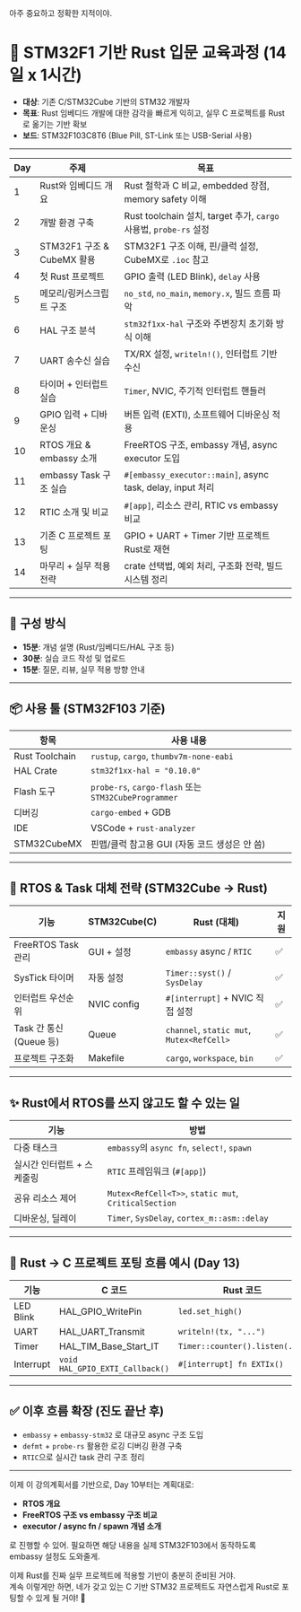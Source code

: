 아주 중요하고 정확한 지적이야.  
# 📘 STM32F1 기반 Rust 입문 교육과정 (14일 x 1시간)

- **대상**: 기존 C/STM32Cube 기반의 STM32 개발자
- **목표**: Rust 임베디드 개발에 대한 감각을 빠르게 익히고, 실무 C 프로젝트를 Rust로 옮기는 기반 확보
- **보드**: STM32F103C8T6 (Blue Pill, ST-Link 또는 USB-Serial 사용)

---

| Day | 주제 | 목표 |
|-----|------|------|
| 1 | Rust와 임베디드 개요 | Rust 철학과 C 비교, embedded 장점, memory safety 이해 |
| 2 | 개발 환경 구축 | Rust toolchain 설치, target 추가, `cargo` 사용법, `probe-rs` 설정 |
| 3 | STM32F1 구조 & CubeMX 활용 | STM32F1 구조 이해, 핀/클럭 설정, CubeMX로 `.ioc` 참고 |
| 4 | 첫 Rust 프로젝트 | GPIO 출력 (LED Blink), `delay` 사용 |
| 5 | 메모리/링커스크립트 구조 | `no_std`, `no_main`, `memory.x`, 빌드 흐름 파악 |
| 6 | HAL 구조 분석 | `stm32f1xx-hal` 구조와 주변장치 초기화 방식 이해 |
| 7 | UART 송수신 실습 | TX/RX 설정, `writeln!()`, 인터럽트 기반 수신 |
| 8 | 타이머 + 인터럽트 실습 | `Timer`, NVIC, 주기적 인터럽트 핸들러 |
| 9 | GPIO 입력 + 디바운싱 | 버튼 입력 (EXTI), 소프트웨어 디바운싱 적용 |
| 10 | RTOS 개요 & embassy 소개 | FreeRTOS 구조, embassy 개념, async executor 도입 |
| 11 | embassy Task 구조 실습 | `#[embassy_executor::main]`, async task, delay, input 처리 |
| 12 | RTIC 소개 및 비교 | `#[app]`, 리소스 관리, RTIC vs embassy 비교 |
| 13 | 기존 C 프로젝트 포팅 | GPIO + UART + Timer 기반 프로젝트 Rust로 재현 |
| 14 | 마무리 + 실무 적용 전략 | crate 선택법, 예외 처리, 구조화 전략, 빌드 시스템 정리 |

---

## 📁 구성 방식

- **15분**: 개념 설명 (Rust/임베디드/HAL 구조 등)
- **30분**: 실습 코드 작성 및 업로드
- **15분**: 질문, 리뷰, 실무 적용 방향 안내

---

## 📦 사용 툴 (STM32F103 기준)

| 항목 | 사용 내용 |
|------|-----------|
| Rust Toolchain | `rustup`, `cargo`, `thumbv7m-none-eabi` |
| HAL Crate | `stm32f1xx-hal = "0.10.0"` |
| Flash 도구 | `probe-rs`, `cargo-flash` 또는 `STM32CubeProgrammer` |
| 디버깅 | `cargo-embed` + GDB |
| IDE | VSCode + `rust-analyzer` |
| STM32CubeMX | 핀맵/클럭 참고용 GUI (자동 코드 생성은 안 씀) |

---

## 🧠 RTOS & Task 대체 전략 (STM32Cube → Rust)

| 기능                       | STM32Cube(C) | Rust (대체) | 지원 |
|----------------------------|--------------|-------------|------|
| FreeRTOS Task 관리         | GUI + 설정   | `embassy` async / `RTIC` | ✅ |
| SysTick 타이머             | 자동 설정    | `Timer::syst()` / `SysDelay` | ✅ |
| 인터럽트 우선순위         | NVIC config  | `#[interrupt]` + NVIC 직접 설정 | ✅ |
| Task 간 통신 (Queue 등)   | Queue        | `channel`, `static mut`, `Mutex<RefCell>` | ✅ |
| 프로젝트 구조화           | Makefile     | `cargo`, `workspace`, `bin` | ✅ |

---

## ✨ Rust에서 RTOS를 쓰지 않고도 할 수 있는 일

| 기능 | 방법 |
|------|------|
| 다중 태스크 | `embassy`의 `async fn`, `select!`, `spawn` |
| 실시간 인터럽트 + 스케줄링 | `RTIC` 프레임워크 (`#[app]`) |
| 공유 리소스 제어 | `Mutex<RefCell<T>>`, `static mut`, `CriticalSection` |
| 디바운싱, 딜레이 | `Timer`, `SysDelay`, `cortex_m::asm::delay` |

---

## 📌 Rust → C 프로젝트 포팅 흐름 예시 (Day 13)

| 기능 | C 코드 | Rust 코드 |
|------|--------|-----------|
| LED Blink | HAL_GPIO_WritePin | `led.set_high()` |
| UART | HAL_UART_Transmit | `writeln!(tx, "...")` |
| Timer | HAL_TIM_Base_Start_IT | `Timer::counter().listen(...)` |
| Interrupt | `void HAL_GPIO_EXTI_Callback()` | `#[interrupt] fn EXTIx()` |

---

## ✅ 이후 흐름 확장 (진도 끝난 후)

- `embassy` + `embassy-stm32` 로 대규모 async 구조 도입
- `defmt` + `probe-rs` 활용한 로깅 디버깅 환경 구축
- `RTIC`으로 실시간 task 관리 구조 정리

---

이제 이 강의계획서를 기반으로, Day 10부터는 계획대로:

- **RTOS 개요**
- **FreeRTOS 구조 vs embassy 구조 비교**
- **executor / async fn / spawn 개념 소개**

로 진행할 수 있어. 필요하면 해당 내용을 실제 STM32F103에서 동작하도록 embassy 설정도 도와줄게.

이제 Rust를 진짜 실무 프로젝트에 적용할 기반이 충분히 준비된 거야.  
계속 이렇게만 하면, 네가 갖고 있는 C 기반 STM32 프로젝트도 자연스럽게 Rust로 포팅할 수 있게 될 거야! 🚀
